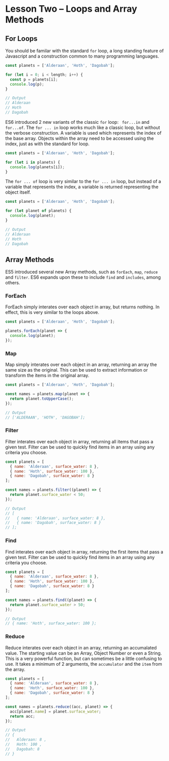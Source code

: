 # Lesson Two – Loops and Array Methods

## For Loops

You should be familar with the standard `for` loop, a long standing feature of Javascript and a construction
common to many programming languages.

```javascript
const planets = ['Alderaan', 'Hoth', 'Dagobah'];

for (let i = 0; i < length; i++) {
  const p = planets[i];
  console.log(p);
}

// Output
// Alderaan
// Hoth
// Dagobah
```

ES6 introduced 2 new variants of the classic `for` loop: ` for...in` and `for...of`.
The `for ... in` loop works much like a classic loop, but without the verbose construction. A variable is used 
which represents the index of the base array. Objects within the array need to be accessed using the index, 
just as with the standard for loop.

```javascript
const planets = ['Alderaan', 'Hoth', 'Dagobah'];

for (let i in planets) {
  console.log(planets[i]);
}
```

The `for ... of` loop is very similar to the `for ... in` loop, but instead of a variable that represents the 
index, a variable is returned representing the object itself. 

```javascript
const planets = ['Alderaan', 'Hoth', 'Dagobah'];

for (let planet of planets) {
  console.log(planet);
}

// Output
// Alderaan
// Hoth
// Dagobah
```

## Array Methods

ES5 introduced several new Array methods, such as `forEach`, `map`, `reduce` and `filter`. ES6 expands upon these 
to include `find` and `includes`, among others. 

### ForEach

ForEach simply interates over each object in array, but returns nothing. In effect, this is very similar to the 
loops above.

```javascript
const planets = ['Alderaan', 'Hoth', 'Dagobah'];

planets.forEach(planet => {
  console.log(planet);
});
```

### Map

Map simply interates over each object in an array, returning an array the same size as the original. This can be used 
to extract information or transform the items in the original array. 

```javascript
const planets = ['Alderaan', 'Hoth', 'Dagobah'];

const names = planets.map(planet => {
  return planet.toUpperCase();
});

// Output
// ['ALDERAAN', 'HOTH', 'DAGOBAH'];
```

### Filter

Filter interates over each object in array, returning all items that pass a given test. Filter can be used to quickly 
find items in an array using any criteria you choose. 

```javascript
const planets = [
  { name: 'Alderaan', surface_water: 8 }, 
  { name: 'Hoth', surface_water: 100 }, 
  { name: 'Dagobah', surface_water: 8 }
];

const names = planets.filter((planet) => {
  return planet.surface_water < 50;
});

// Output
// [
//   { name: 'Alderaan', surface_water: 8 }, 
//   { name: 'Dagobah', surface_water: 8 }
// ];
```

### Find

Find interates over each object in array, returning the first items that pass a given test. Filter can be used to quickly 
find items in an array using any criteria you choose. 

```javascript
const planets = [
  { name: 'Alderaan', surface_water: 8 }, 
  { name: 'Hoth', surface_water: 100 }, 
  { name: 'Dagobah', surface_water: 8 }
];

const names = planets.find((planet) => {
  return planet.surface_water > 50;
});

// Output
// { name: 'Hoth', surface_water: 100 };
```

### Reduce

Reduce interates over each object in an array, returning an accumalated value. The starting value can be an Array, Object
Number or even a String. This is a very powerful function, but can sometimes be a little confusing to use. It takes a 
minimum of 2 arguments, the `accumulator` and the `item` from the array.

```javascript
const planets = [
  { name: 'Alderaan', surface_water: 8 }, 
  { name: 'Hoth', surface_water: 100 }, 
  { name: 'Dagobah', surface_water: 8 }
];

const names = planets.reduce((acc, planet) => {
  acc[planet.name] = planet.surface_water;  
  return acc;
});

// Output
// {
//   Alderaan: 8 , 
//   Hoth: 100 , 
//   Dagobah: 8 
// }
```

